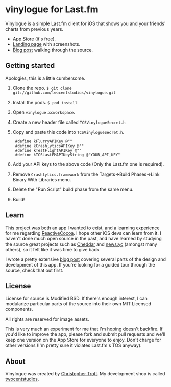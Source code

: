 # vinylogue for Last.fm

Vinylogue is a simple Last.fm client for iOS that shows you and your friends' charts from previous years.

* [App Store](https://itunes.apple.com/us/app/vinylogue-for-last.fm/id617471119?ls=1&mt=8) (it's free).
* [Landing page](http://twocentstudios.com/apps/vinylogue/) with screenshots.
* [Blog post](http://twocentstudios.com/blog/2013/02/27/the-making-of-vinylogue/) walking through the source.

## Getting started

Apologies, this is a little cumbersome.

1. Clone the repo. `$ git clone git://github.com/twocentstudios/vinylogue.git`
2. Install the pods. `$ pod install`
3. Open `vinylogue.xcworkspace`.
4. Create a new header file called `TCSVinylogueSecret.h`
5. Copy and paste this code into `TCSVinylogueSecret.h`.
	
		#define kFlurryAPIKey @""  
		#define kCrashlyticsAPIKey @""  
		#define kTestFlightAPIKey @""  
		#define kTCSLastFMAPIKeyString @"YOUR_API_KEY"  
6. Add your API keys to the above code (Only the Last.fm one is required).
7. Remove `Crashlytics.framework` from the Targets->Build Phases->Link Binary With Libraries menu. 
8. Delete the "Run Script" build phase from the same menu.
9. Build!

## Learn

This project was both an app I wanted to exist, and a learning experience for me regarding [ReactiveCocoa](https://github.com/ReactiveCocoa/ReactiveCocoa). I hope other iOS devs can learn from it. I haven't done much open source in the past, and have learned by studying the source great projects such as [Cheddar](https://github.com/nothingmagical/cheddar-ios) and [news:yc](https://github.com/Xuzz/newsyc) (amongst many others), so it felt like it was time to give back.

I wrote a pretty extensive [blog post](http://twocentstudios.com/blog/2013/02/27/the-making-of-vinylogue/) covering several parts of the design and development of this app. If you're looking for a guided tour through the source, check that out first.

## License

License for source is Modified BSD. If there's enough interest, I can modularize particular parts of the source into their own MIT Licensed components.

All rights are reserved for image assets.

This is very much an experiment for me that I'm hoping doesn't backfire. If you'd like to improve the app, please fork and submit pull requests and we'll keep one version on the App Store for everyone to enjoy. Don't charge for other versions (I'm pretty sure it violates Last.fm's TOS anyway).

## About

Vinylogue was created by [Christopher Trott](http://twitter.com/twocentstudios). My development shop is called [twocentstudios](http://twocentstudios.com).
